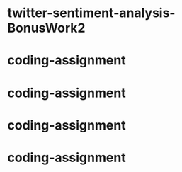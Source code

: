 # twitter-sentiment-analysis-BonusWork2
# coding-assignment
# coding-assignment
# coding-assignment
# coding-assignment
